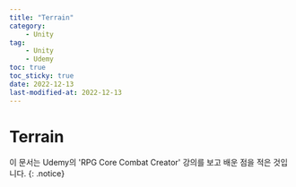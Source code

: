 ```yaml
---
title: "Terrain"
category:
    - Unity
tag:
    - Unity
    - Udemy
toc: true
toc_sticky: true
date: 2022-12-13
last-modified-at: 2022-12-13
---
```


# Terrain

이 문서는 Udemy의  'RPG Core Combat Creator' 강의를 보고 배운 점을 적은 것입니다.
{: .notice}